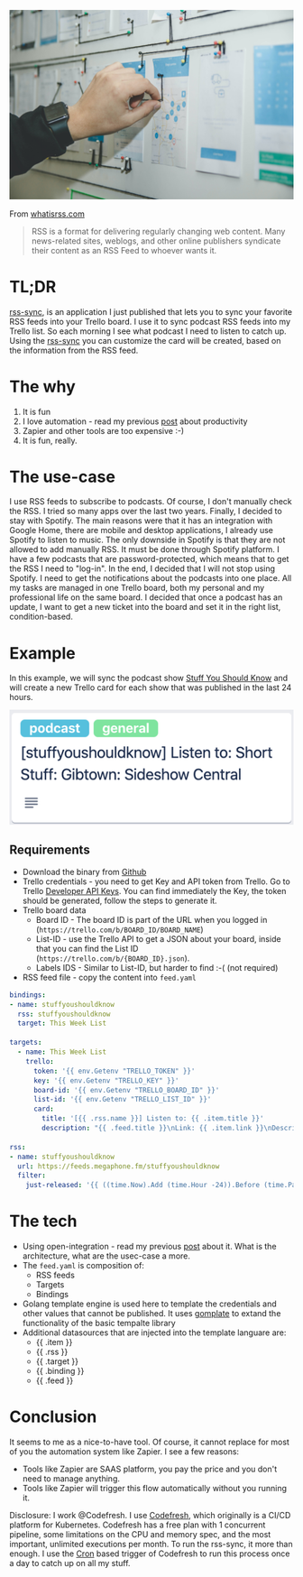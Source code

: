 ![cover](imgs/cover.jpg)

From [whatisrss.com](http://www.whatisrss.com/)
>RSS is a format for delivering regularly changing web content. Many news-related sites, weblogs, and other online publishers syndicate their content as an RSS Feed to whoever wants it.

# TL;DR
[rss-sync](https://github.com/olegsu/rss-sync), is an application I just published that lets you to sync your favorite RSS feeds into your Trello board.
I use it to sync podcast RSS feeds into my Trello list. So each morning I see what podcast I need to listen to catch up. Using the [rss-sync](https://github.com/olegsu/rss-sync) you can customize the card will be created, based on the information from the RSS feed.

# The why
1. It is fun
2. I love automation - read my previous [post](../Continuous-Automation-with-Open-Integration/post.md) about productivity
3. Zapier and other tools are too expensive :-)
4. It is fun, really.

# The use-case
I use RSS feeds to subscribe to podcasts. Of course, I don't manually check the RSS. I tried so many apps over the last two years. Finally, I decided to stay with Spotify. The main reasons were that it has an integration with Google Home, there are mobile and desktop applications, I already use Spotify to listen to music. The only downside in Spotify is that they are not allowed to add manually RSS. It must be done through Spotify platform. I have a few podcasts that are password-protected, which means that to get the RSS I need to "log-in". In the end, I decided that I will not stop using Spotify. I need to get the notifications about the podcasts into one place. All my tasks are managed in one Trello board, both my personal and my professional life on the same board. I decided that once a podcast has an update, I want to get a new ticket into the board and set it in the right list, condition-based.

# Example

In this example, we will sync the podcast show [Stuff You Should Know](https://www.iheart.com/podcast/105-stuff-you-should-know-26940277/) and will create a new Trello card for each show that was published in the last 24 hours.

![example](imgs/example.png)

## Requirements
* Download the binary from [Github](https://github.com/olegsu/rss-sync/releases)
* Trello credentials - you need to get Key and API token from Trello. Go to Trello [Developer API Keys](https://trello.com/app-key). You can find immediately the Key, the token should be generated, follow the steps to generate it.
* Trello board data
    * Board ID - The board ID is part of the URL when you logged in (`https://trello.com/b/BOARD_ID/BOARD_NAME`)
    * List-ID - use the Trello API to get a JSON about your board, inside that you can find the List ID (`https://trello.com/b/{BOARD_ID}.json`). 
    * Labels IDS - Similar to List-ID, but harder to find :-( (not required)
* RSS feed file - copy the content into `feed.yaml`

```yaml
bindings:
- name: stuffyoushouldknow
  rss: stuffyoushouldknow
  target: This Week List

targets:
  - name: This Week List
    trello:
      token: '{{ env.Getenv "TRELLO_TOKEN" }}'
      key: '{{ env.Getenv "TRELLO_KEY" }}'
      board-id: '{{ env.Getenv "TRELLO_BOARD_ID" }}'
      list-id: '{{ env.Getenv "TRELLO_LIST_ID" }}'
      card:
        title: '[{{ .rss.name }}] Listen to: {{ .item.title }}'
        description: "{{ .feed.title }}\nLink: {{ .item.link }}\nDescription: {{ .item.description }}"

rss:
- name: stuffyoushouldknow
  url: https://feeds.megaphone.fm/stuffyoushouldknow
  filter:
    just-released: '{{ ((time.Now).Add (time.Hour -24)).Before (time.Parse "2006-01-02T15:04:05Z" .item.publishedParsed) }}
```
# The tech

* Using open-integration - read my previous [post](../Continuous-Automation-with-Open-Integration/post.md) about it. What is the architecture, what are the usec-case a more.
* The `feed.yaml` is composition of:   
    * RSS feeds
    * Targets
    * Bindings
* Golang template engine is used here to template the credentials and other values that cannot be published. It uses [gomplate]() to extand the functionality of the basic tempalte library
* Additional datasources that are injected into the template languare are:
    * {{ .item }}
    * {{ .rss }}
    * {{ .target }}
    * {{ .binding }}
    * {{ .feed }}


# Conclusion
It seems to me as a nice-to-have tool. Of course, it cannot replace for most of you the automation system like Zapier. I see a few reasons:
* Tools like Zapier are SAAS platform, you pay the price and you don't need to manage anything.
* Tools like Zapier will trigger this flow automatically without you running it.

Disclosure: I work @Codefresh.
I use [Codefresh](https://codefresh.io/), which originally is a CI/CD platform for Kubernetes. Codefresh has a free plan with 1 concurrent pipeline, some limitations on the CPU and memory spec, and the most important, unlimited executions per month. To run the rss-sync, it more than enough. I use the [Cron](https://codefresh.io/docs/docs/configure-ci-cd-pipeline/triggers/cron-triggers/) based trigger of Codefresh to run this process once a day to catch up on all my stuff. 